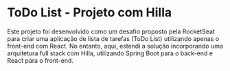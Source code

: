 # ToDo List - Projeto com Hilla

Este projeto foi desenvolvido como um desafio proposto pela RocketSeat para criar uma aplicação de lista de tarefas (ToDo List) utilizando apenas o front-end com React. No entanto, aqui, estendi a solução incorporando uma arquitetura full stack com Hilla, utilizando Spring Boot para o back-end e React para o front-end.
